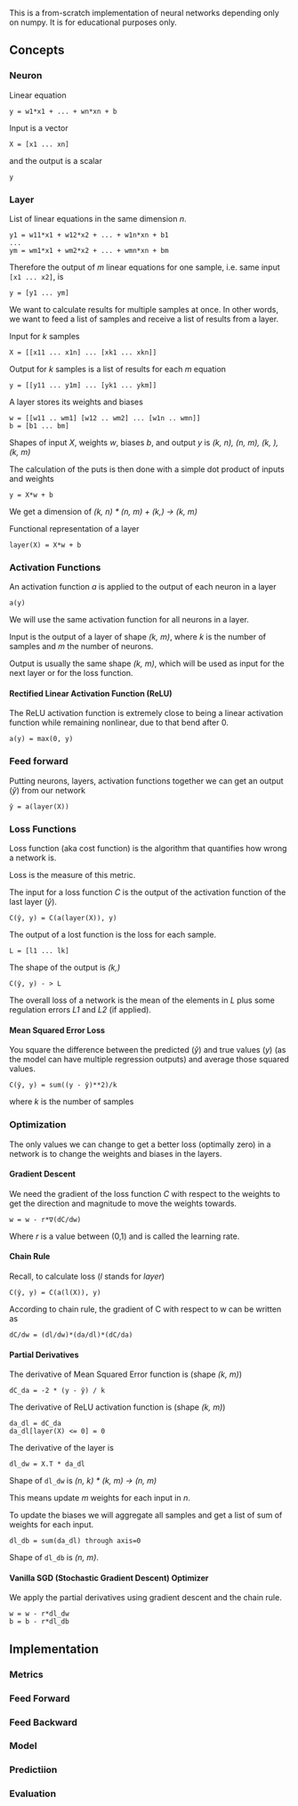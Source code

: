 This is a from-scratch implementation of neural networks depending only on numpy. 
It is for educational purposes only.

## Concepts
### Neuron

Linear equation 

	y = w1*x1 + ... + wn*xn + b

Input is a vector
	
    X = [x1 ... xn]

and the output is a scalar

	y

### Layer

List of linear equations in the same dimension _n_.

	y1 = w11*x1 + w12*x2 + ... + w1n*xn + b1
    ...
	ym = wm1*x1 + wm2*x2 + ... + wmn*xn + bm
 
    
Therefore the output of _m_ linear equations for one sample, i.e. same input `[x1 ... x2]`, is

	y = [y1 ... ym]


We want to calculate results for multiple samples at once. In other words, we want to feed a list of samples and receive a list of results from a layer. 

Input for _k_ samples

	X = [[x11 ... x1n] ... [xk1 ... xkn]]

Output for _k_ samples is a list of results for each _m_ equation

	y = [[y11 ... y1m] ... [yk1 ... ykm]]


A layer stores its weights and biases

	w = [[w11 .. wm1] [w12 .. wm2] ... [w1n .. wmn]]
    b = [b1 ... bm]

Shapes of input _X_, weights _w_, biases _b_, and output _y_ is _(k, n), (n, m), (k, ), (k, m)_

The calculation of the puts is then done with a simple dot product of inputs and weights
	
    y = X*w + b
    
We get a dimension of _(k, n) * (n, m) + (k,) -> (k, m)_

Functional representation of a layer

	layer(X) = X*w + b


### Activation Functions

An activation function _a_ is applied to the output of each neuron in a layer

	a(y)

We will use the same activation function for all neurons in a layer.

Input is the output of a layer of shape _(k, m)_, where _k_ is the number of samples and _m_ the number of neurons.

Output is usually the same shape _(k, m)_, which will be used as input for the next layer or for the loss function.

#### Rectified Linear Activation Function (ReLU)

The ReLU activation function is extremely close to being a linear activation function while remaining nonlinear, due to that bend after 0.

	a(y) = max(0, y)

### Feed forward

Putting neurons, layers, activation functions together we can get an output (_ŷ_) from our network

	ŷ = a(layer(X))

### Loss Functions

Loss function (aka cost function) is the algorithm that quantifies how wrong a network is.

Loss is the measure of this metric. 

The input for a loss function  _C_ is the output of the activation function of the last layer (_ŷ_). 

	C(ŷ, y) = C(a(layer(X)), y)

The output of a lost function is the loss for each sample.

	L = [l1 ... lk]

The shape of the output is _(k,)_

    C(ŷ, y) - > L


The overall loss of a network is the mean of the elements in _L_ plus some regulation errors _L1_ and _L2_ (if applied).

#### Mean Squared Error Loss

You square the difference between the predicted (_ŷ_) and true values (_y_) (as the model can have multiple regression outputs) and average those squared values.

	C(ŷ, y) = sum((y - ŷ)**2)/k

where _k_ is the number of samples

### Optimization

The only values we can change to get a better loss (optimally zero) in a network is to change the weights and biases in the layers.

#### Gradient Descent

We need the gradient of the loss function _C_ with respect to the weights to get the direction and magnitude to move the weights towards.

	w = w - r*∇(dC/dw)

Where _r_ is a value between (0,1) and is called the learning rate. 


#### Chain Rule

Recall, to calculate loss (_l_ stands for _layer_)
	
    C(ŷ, y) = C(a(l(X)), y)

According to chain rule, the gradient of C with respect to w can be written as

	dC/dw = (dl/dw)*(da/dl)*(dC/da)

#### Partial Derivatives

The derivative of Mean Squared Error function is (shape _(k, m)_)

	dC_da = -2 * (y - ŷ) / k

The derivative of ReLU activation function is (shape _(k, m)_)

	da_dl = dC_da
    da_dl[layer(X) <= 0] = 0

The derivative of the layer is

	dl_dw = X.T * da_dl

Shape of `dl_dw` is _(n, k) * (k, m) -> (n, m)_

This means update _m_ weights for each input in _n_.

To update the biases we will aggregate all samples and get a list of sum of weights for each input.

	dl_db = sum(da_dl) through axis=0
    
Shape of `dl_db` is _(n, m)_.




#### Vanilla SGD (Stochastic Gradient Descent) Optimizer

We apply the partial derivatives using gradient descent and the chain rule.
	
	w = w - r*dl_dw
	b = b - r*dl_db


## Implementation
### Metrics
### Feed Forward
### Feed Backward
### Model
### Predictiion
### Evaluation























